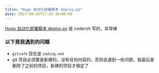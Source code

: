 ```yaml
---
title: "Hugo 自动化部署脚本 deploy.py"
date: 2017-08-26T17:28:30+08:00
---
```


[Hugo 自动化部署脚本 deploy.py](http://www.gohugo.org/2015/11/21/hugo-deploy-script/) 是 coderzh 写的，非常棒

### 以下是我遇到的问题
- `gitcafe` 现在是 `coding.net`
- git 项目必须要是新建的，没有任何内容的，否则会遇到一些问题，我最后是删除了之前的项目，新建的项目才搞定了
